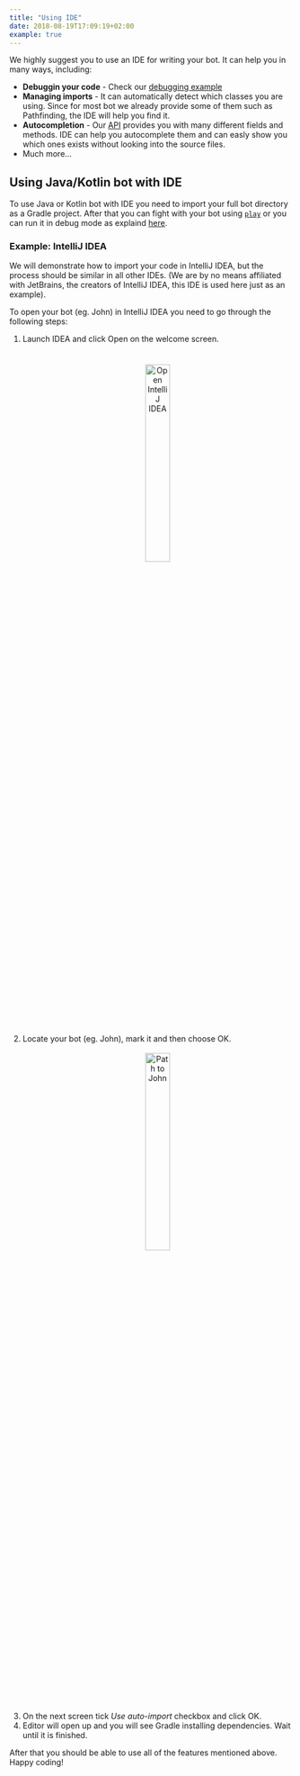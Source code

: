 ```yaml
---
title: "Using IDE"
date: 2018-08-19T17:09:19+02:00
example: true
---
```


We highly suggest you to use an IDE for writing your bot. 
It can help you in many ways, including:

* **Debuggin your code** - Check our <a href="/examples/debugging-your-code/" target="_blank">debugging example</a>
* **Managing imports** - It can automatically detect which classes you are using. 
Since for most bot we already provide some of them such as Pathfinding, the IDE will help you find it.
* **Autocompletion** - Our <a href="/api/" target="_blank">API</a> provides you with many different fields and methods. 
IDE can help you autocomplete them and can easly show you which ones exists without looking into the source files.
* Much more...

## Using Java/Kotlin bot with IDE

To use Java or Kotlin bot with IDE you need to import your full bot directory as a Gradle project. 
After that you can fight with your bot using <a href="/lia-cli/#play" target="_blank">```play```</a> or you can run it in debug mode as explaind <a href="/examples/debugging-your-code/" target="_blank">here</a>.

### Example: IntelliJ IDEA

We will demonstrate how to import your code in IntelliJ IDEA, but the process should be similar in all other IDEs.
(We are by no means affiliated with JetBrains, the creators of IntelliJ IDEA, this IDE is used here just as an example).

To open your bot (eg. John) in IntelliJ IDEA you need to go through the following steps:

1. Launch IDEA and click Open on the welcome screen. <br/> &nbsp;
    <div style="text-align:center"><img src="/static/examples/debugging/images/intellij-open.png" alt="Open IntelliJ IDEA" width="30%" vspace="20"/></div>
2. Locate your bot (eg. John), mark it and then choose OK. <br/> &nbsp;
    <div style="text-align:center"><img src="/static/examples/debugging/images/intellij-path-to-john.png" alt="Path to John" width="30%"/></div>
3. On the next screen tick *Use auto-import* checkbox and click OK. 
4. Editor will open up and you will see Gradle installing dependencies. Wait until it is finished.

After that you should be able to use all of the features mentioned above.
Happy coding!